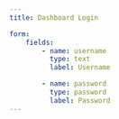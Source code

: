 ```yaml
---
title: Dashboard Login

form:
    fields:
        - name: username
          type: text
          label: Username

        - name: password
          type: password
          label: Password
---
```


